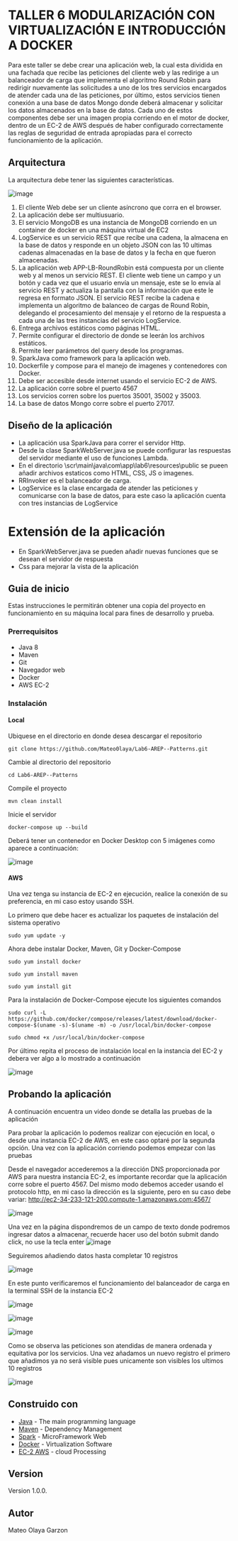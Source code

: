 # TALLER 6 MODULARIZACIÓN CON VIRTUALIZACIÓN E INTRODUCCIÓN A DOCKER

Para este taller se debe crear una aplicación web, la cual esta dividida en una fachada que recibe las peticiones del cliente web y las redirige a un balanceador de carga que implementa el algoritmo Round Robin para redirigir nuevamente las solicitudes a uno de los tres servicios encargados de atender cada una de las peticiones, por último, estos servicios tienen conexión a una base de datos Mongo donde deberá almacenar y solicitar los datos almacenados en la base de datos.
Cada uno de estos componentes debe ser una imagen propia corriendo en el motor de docker, dentro de un EC-2 de AWS después de haber configurado correctamente las reglas de seguridad de entrada apropiadas para el correcto funcionamiento de la aplicación.

## Arquitectura 
La arquitectura debe tener las siguientes características.

![image](https://github.com/Mateo0laya/Lab6-AREP--Patterns/assets/89365336/d5495f99-84f9-45dc-a8fe-06971bbfeb48)


1. El cliente Web debe ser un cliente asíncrono que corra en el browser.
2. La aplicación debe ser multiusuario.
3. El servicio MongoDB es una instancia de MongoDB corriendo en un container de docker en una máquina virtual de EC2
4. LogService es un servicio REST que recibe una cadena, la almacena en la base de datos y responde en un objeto JSON con las 10 ultimas cadenas almacenadas en la base de datos y la fecha en que fueron almacenadas.
5. La aplicación web APP-LB-RoundRobin está compuesta por un cliente web y al menos un servicio REST. El cliente web tiene un campo y un botón y cada vez que el usuario envía un mensaje, este se lo envía al servicio REST y actualiza la pantalla con la información que este le regresa en formato JSON. El servicio REST recibe la cadena e implementa un algoritmo de balanceo de cargas de Round Robin, delegando el procesamiento del mensaje y el retorno de la respuesta a cada una de las tres instancias del servicio LogService.
6. Entrega archivos estáticos como páginas HTML.
7. Permite configurar el directorio de donde se leerán los archivos estáticos.
8. Permite leer parámetros del query  desde los programas.
9. SparkJava como framework para la aplicación web.
10. Dockerfile y compose para el manejo de imagenes y contenedores con Docker.
11. Debe ser accesible desde internet usando el servicio EC-2 de AWS.
12. La aplicación corre sobre el puerto 4567
13. Los servicios corren sobre los puertos 35001, 35002 y 35003.
14. La base de datos Mongo corre sobre el puerto 27017.

## Diseño de la aplicación

- La aplicación usa SparkJava para correr el servidor Http.
- Desde la clase SparkWebServer.java se puede configurar las respuestas del servidor mediante el uso de funciones Lambda.
- En el directorio \scr\main\java\com\app\lab6\resources\public se pueen añadir archivos estaticos como HTML, CSS, JS o imagenes.
- RRInvoker es el balanceador de carga.
- LogService es la clase encargada de atender las peticiones y comunicarse con la base de datos, para este caso la aplicación cuenta con tres instancias de LogService

# Extensión de la aplicación

- En SparkWebServer.java se pueden añadir nuevas funciones que se desean el servidor de respuesta
- Css para mejorar la vista de la aplicación

## Guia de inicio

Estas instrucciones le permitirán obtener una copia del proyecto en funcionamiento en su máquina local para fines de desarrollo y prueba.

### Prerrequisitos

- Java 8
- Maven
- Git
- Navegador web
- Docker
- AWS EC-2

### Instalación

#### Local
Ubiquese en el directorio en donde desea descargar el repositorio

`git clone https://github.com/Mateo0laya/Lab6-AREP--Patterns.git`

Cambie al directorio del repositorio

`cd Lab6-AREP--Patterns`

Compile el proyecto

`mvn clean install`

Inicie el servidor

`docker-compose up --build`

Deberá tener un contenedor en Docker Desktop con 5 imágenes como aparece a continuación:

![image](https://github.com/Mateo0laya/Lab6-AREP--Patterns/assets/89365336/0b45b061-d55d-4344-adc7-9e420df130d5)


#### AWS
Una vez tenga su instancia de EC-2 en ejecución, realice la conexión de su preferencia, en mi caso estoy usando SSH.

Lo primero que debe hacer es actualizar los paquetes de instalación del sistema operativo

`sudo yum update -y`

Ahora debe instalar Docker, Maven, Git y Docker-Compose

`sudo yum install docker`

`sudo yum install maven`

`sudo yum install git`

Para la instalación de Docker-Compose ejecute los siguientes comandos 

`sudo curl -L https://github.com/docker/compose/releases/latest/download/docker-compose-$(uname -s)-$(uname -m) -o /usr/local/bin/docker-compose`

`sudo chmod +x /usr/local/bin/docker-compose`

Por último repita el proceso de instalación local en la instancia del EC-2 y debera ver algo a lo mostrado a continuación

![image](https://github.com/Mateo0laya/Lab6-AREP--Patterns/assets/89365336/4881b7eb-4ab1-4dc5-9f9c-7bf411adb417)


## Probando la aplicación
A continuación encuentra un video donde se detalla las pruebas de la aplicación

Para probar la aplicación lo podemos realizar con ejecución en local, o desde una instancia EC-2 de AWS, en este caso optaré por la segunda opción. Una vez con la aplicación corriendo podemos empezar con las pruebas

Desde el navegador accederemos a la dirección DNS proporcionada por AWS para nuestra instancia EC-2, es importante recordar que la aplicación corre sobre el puerto 4567. Del mismo modo debemos acceder usando el protocolo http, en mi caso la dirección es la siguiente, pero en su caso debe variar: http://ec2-34-233-121-200.compute-1.amazonaws.com:4567/

![image](https://github.com/Mateo0laya/Lab6-AREP--Patterns/assets/89365336/e8360808-611e-4491-bbb2-9eba6cd9f21c)

Una vez en la página dispondremos de un campo de texto donde podremos ingresar datos a almacenar, recuerde hacer uso del botón submit dando click, no use la tecla enter
![image](https://github.com/Mateo0laya/Lab6-AREP--Patterns/assets/89365336/92e50685-1440-4015-9fbb-7c11b27b2aad)

Seguiremos añadiendo datos hasta completar 10 registros

![image](https://github.com/Mateo0laya/Lab6-AREP--Patterns/assets/89365336/dbaf6178-ce94-44c2-b46b-0175f084696c)

En este punto verificaremos el funcionamiento del balanceador de carga en la terminal SSH de la instancia EC-2

![image](https://github.com/Mateo0laya/Lab6-AREP--Patterns/assets/89365336/15128c14-6459-40c9-9b80-059c8bae5bcf)

![image](https://github.com/Mateo0laya/Lab6-AREP--Patterns/assets/89365336/bd4f7e9f-d011-46ab-8337-965365521cf1)

![image](https://github.com/Mateo0laya/Lab6-AREP--Patterns/assets/89365336/f30a3846-b34f-4abb-82fe-b971ba54c0e1)

Como se observa las peticiones son atendidas de manera ordenada y equitativa por los servicios. Una vez añadamos un nuevo registro el primero que añadimos ya no será visible pues unicamente son visibles los ultimos 10 registros

![image](https://github.com/Mateo0laya/Lab6-AREP--Patterns/assets/89365336/1208b91a-1038-443a-95ce-446e0fc7028b)


## Construido con

* [Java](https://www.java.com/es/) - The main programming language
* [Maven](https://maven.apache.org/) - Dependency Management
* [Spark](https://sparkjava.com/) - MicroFramework Web
* [Docker](https://www.docker.com/) - Virtualization Software
* [EC-2 AWS](https://aws.amazon.com/es/ec2/) - cloud Processing

## Version

Version 1.0.0.

## Autor

Mateo Olaya Garzon
